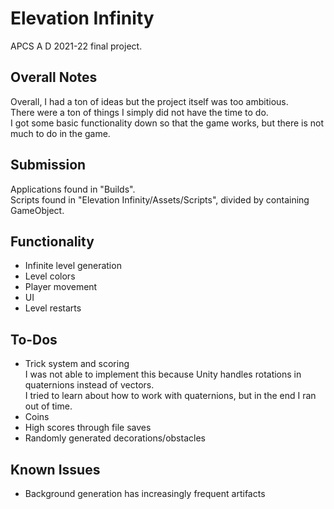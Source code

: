 # Elevation Infinity

APCS A D 2021-22 final project.

## Overall Notes

Overall, I had a ton of ideas but the project itself was too ambitious.  
There were a ton of things I simply did not have the time to do.  
I got some basic functionality down so that the game works, but there is not much to do in the game.

## Submission

Applications found in "Builds".  
Scripts found in "Elevation Infinity/Assets/Scripts", divided by containing GameObject.

## Functionality

- Infinite level generation
- Level colors
- Player movement
- UI
- Level restarts

## To-Dos

- Trick system and scoring  
    I was not able to implement this because Unity handles rotations in quaternions instead of vectors.  
    I tried to learn about how to work with quaternions, but in the end I ran out of time.  
- Coins
- High scores through file saves
- Randomly generated decorations/obstacles

## Known Issues

- Background generation has increasingly frequent artifacts
